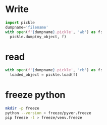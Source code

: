 # Write
```python
import pickle
dumpname='filename'
with open(f'{dumpname}.pickle', 'wb') as f:
  pickle.dump(my_object, f)
```
# read
```python
with open(f'{dumpname}.pickle', 'rb') as f:
  loaded_object = pickle.load(f)
```
# freeze python
```sh
mkdir -p freeze
python --version > freeze/pyver.freeze
pip freeze -l > freeze/venv.freeze
```
